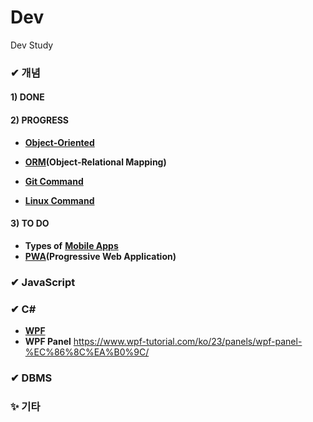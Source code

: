 # Dev
Dev Study

### ✔ 개념
#### 1) DONE  

#### 2) PROGRESS  
* [**Object-Oriented**](Definition/Object-Oriented.md)  
* [**ORM**](Definition/ORM.md)**(Object-Relational Mapping)**  

* [**Git Command**](Definition/git.md)  
* [**Linux Command**](Definition/LinuxCommand.md)  
#### 3) TO DO  
* **Types of** [**Mobile Apps**](Definition/Mobile.md)
* [**PWA**](Definition/PWA.md)**(Progressive Web Application)**


### ✔ JavaScript

### ✔ C#
* [**WPF**](CSharp/WPF.md)  
* **WPF Panel** https://www.wpf-tutorial.com/ko/23/panels/wpf-panel-%EC%86%8C%EA%B0%9C/  

### ✔ DBMS

### ✨ 기타

